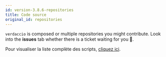 ```yaml
---
id: version-3.8.6-repositories
title: Code source
original_id: repositories
---
```


`verdaccio` is composed or multiple repositories you might contribute. Look into the **issues** tab whether there is a ticket waiting for you 🤠.

Pour visualiser la liste complète des scripts, [cliquez ici](https://github.com/verdaccio/verdaccio/wiki/Repositories).